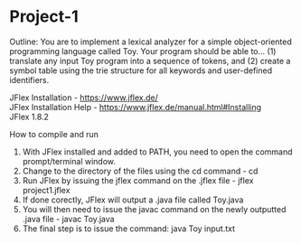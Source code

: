 # Project-1

Outline: You are to implement a lexical analyzer for a simple object-oriented programming language called Toy. 
Your program should be able to...
(1) translate any input Toy program into a sequence of tokens, and 
(2) create a symbol table using the trie structure for all keywords and user-defined identifiers.


JFlex Installation - https://www.jflex.de/  
JFlex Installation Help - https://www.jflex.de/manual.html#Installing  
JFlex 1.8.2 

How to compile and run
1. With JFlex installed and added to PATH, you need to open the command prompt/terminal window.
2. Change to the directory of the files using the cd command - cd <target-path-here>
3. Run JFlex by issuing the jflex command on the .jflex file - jflex project1.jflex
4. If done corectly, JFlex will output a .java file called Toy.java
5. You will then need to issue the javac command on the newly outputted .java file - javac Toy.java
6. The final step is to issue the command: java Toy input.txt
